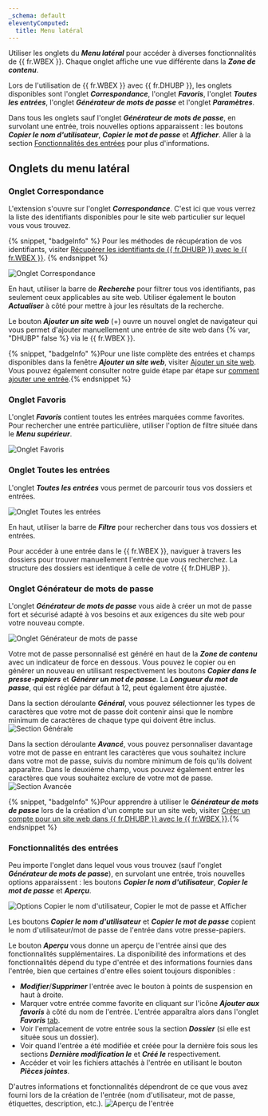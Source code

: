```yaml
---
_schema: default
eleventyComputed:
  title: Menu latéral
---
```

Utiliser les onglets du ***Menu latéral*** pour accéder à diverses fonctionnalités de {{ fr.WBEX }}. Chaque onglet affiche une vue différente dans la ***Zone de contenu***.

Lors de l'utilisation de {{ fr.WBEX }} avec {{ fr.DHUBP }}, les onglets disponibles sont l'onglet ***Correspondance***, l'onglet ***Favoris***, l'onglet ***Toutes les entrées***, l'onglet ***Générateur de mots de passe*** et l'onglet ***Paramètres***.

Dans tous les onglets sauf l'onglet ***Générateur de mots de passe***, en survolant une entrée, trois nouvelles options apparaissent : les boutons ***Copier le nom d'utilisateur***, ***Copier le mot de passe*** et ***Afficher***. Aller à la section [Fonctionnalités des entrées](#entry-functionalities) pour plus d'informations.

## Onglets du menu latéral

### Onglet Correspondance

L'extension s'ouvre sur l'onglet ***Correspondance***. C'est ici que vous verrez la liste des identifiants disponibles pour le site web particulier sur lequel vous vous trouvez.

{% snippet, "badgeInfo" %}
Pour les méthodes de récupération de vos identifiants, visiter [Récupérer les identifiants de {{ fr.DHUBP }} avec le {{ fr.WBEX }}](/workspace/workspace-browser-extension/hub-personal/using-workspace-browser-extension/retrieve-credentials-hub-personal/).
{% endsnippet %}

![Onglet Correspondance](https://cdnweb.devolutions.net/docs/WEBX4128_2024_2.png "Onglet Correspondance")

En haut, utiliser la barre de ***Recherche*** pour filtrer tous vos identifiants, pas seulement ceux applicables au site web. Utiliser également le bouton ***Actualiser*** à côté pour mettre à jour les résultats de la recherche.

Le bouton ***Ajouter un site web*** (+) ouvre un nouvel onglet de navigateur qui vous permet d'ajouter manuellement une entrée de site web dans {% var, "DHUBP" false %} via le {{ fr.WBEX }}.

{% snippet, "badgeInfo" %}Pour une liste complète des entrées et champs disponibles dans la fenêtre ***Ajouter un site web***, visiter [Ajouter un site web](/workspace/workspace-browser-extension/hub-personal/user-interface/side-menu/add-website/). Vous pouvez également consulter notre guide étape par étape sur [comment ajouter une entrée](/workspace/workspace-browser-extension/hub-personal/using-workspace-browser-extension/add-entry-hub-personal-workspace-browser-extension/).{% endsnippet %}

### Onglet Favoris

L'onglet ***Favoris*** contient toutes les entrées marquées comme favorites. Pour rechercher une entrée particulière, utiliser l'option de filtre située dans le ***Menu supérieur***.

![Onglet Favoris](https://cdnweb.devolutions.net/docs/WEBX4129_2024_2.png "Onglet Favoris")

### Onglet Toutes les entrées

L'onglet ***Toutes les entrées*** vous permet de parcourir tous vos dossiers et entrées.

![Onglet Toutes les entrées](https://cdnweb.devolutions.net/docs/WEBX4130_2024_2.png "Onglet Toutes les entrées")

En haut, utiliser la barre de ***Filtre*** pour rechercher dans tous vos dossiers et entrées.

Pour accéder à une entrée dans le {{ fr.WBEX }}, naviguer à travers les dossiers pour trouver manuellement l'entrée que vous recherchez. La structure des dossiers est identique à celle de votre {{ fr.DHUBP }}.

### Onglet Générateur de mots de passe

L'onglet ***Générateur de mots de passe*** vous aide à créer un mot de passe fort et sécurisé adapté à vos besoins et aux exigences du site web pour votre nouveau compte.

![Onglet Générateur de mots de passe](https://cdnweb.devolutions.net/docs/WEBX4131_2024_2.png "Onglet Générateur de mots de passe")

Votre mot de passe personnalisé est généré en haut de la ***Zone de contenu*** avec un indicateur de force en dessous. Vous pouvez le copier ou en générer un nouveau en utilisant respectivement les boutons ***Copier dans le presse-papiers*** et ***Générer un mot de passe***. La ***Longueur du mot de passe***, qui est réglée par défaut à 12, peut également être ajustée.

Dans la section déroulante ***Général***, vous pouvez sélectionner les types de caractères que votre mot de passe doit contenir ainsi que le nombre minimum de caractères de chaque type qui doivent être inclus. ![Section Générale](https://cdnweb.devolutions.net/docs/WEBX4102_2024_2.png "Section Générale")

Dans la section déroulante ***Avancé***, vous pouvez personnaliser davantage votre mot de passe en entrant les caractères que vous souhaitez inclure dans votre mot de passe, suivis du nombre minimum de fois qu'ils doivent apparaître. Dans le deuxième champ, vous pouvez également entrer les caractères que vous souhaitez exclure de votre mot de passe. ![Section Avancée](https://cdnweb.devolutions.net/docs/WEBX4103_2024_2.png "Section Avancée")

{% snippet, "badgeInfo" %}Pour apprendre à utiliser le ***Générateur de mots de passe*** lors de la création d'un compte sur un site web, visiter [Créer un compte pour un site web dans {{ fr.DHUBP }} avec le {{ fr.WBEX }}](/workspace/workspace-browser-extension/hub-personal/using-workspace-browser-extension/create-account-website-hub-personal/).{% endsnippet %}

### Fonctionnalités des entrées

Peu importe l'onglet dans lequel vous vous trouvez (sauf l'onglet ***Générateur de mots de passe***), en survolant une entrée, trois nouvelles options apparaissent : les boutons ***Copier le nom d'utilisateur***, ***Copier le mot de passe*** et ***Aperçu***.

![Options Copier le nom d'utilisateur, Copier le mot de passe et Afficher](https://cdnweb.devolutions.net/docs/WEBX4132_2024_2.png "Options Copier le nom d'utilisateur, Copier le mot de passe et Afficher")

Les boutons ***Copier le nom d'utilisateur*** et ***Copier le mot de passe*** copient le nom d'utilisateur/mot de passe de l'entrée dans votre presse-papiers.

Le bouton ***Aperçu*** vous donne un aperçu de l'entrée ainsi que des fonctionnalités supplémentaires. La disponibilité des informations et des fonctionnalités dépend du type d'entrée et des informations fournies dans l'entrée, bien que certaines d'entre elles soient toujours disponibles :

* ***Modifier***/***Supprimer*** l'entrée avec le bouton à points de suspension en haut à droite.
* Marquer votre entrée comme favorite en cliquant sur l'icône ***Ajouter aux favoris*** à côté du nom de l'entrée. L'entrée apparaîtra alors dans l'onglet ***Favoris*** [tab](#favorites-tab).
* Voir l'emplacement de votre entrée sous la section ***Dossier*** (si elle est située sous un dossier).
* Voir quand l'entrée a été modifiée et créée pour la dernière fois sous les sections ***Dernière modification le*** et ***Créé le*** respectivement.
* Accéder et voir les fichiers attachés à l'entrée en utilisant le bouton ***Pièces jointes***.

D'autres informations et fonctionnalités dépendront de ce que vous avez fourni lors de la création de l'entrée (nom d'utilisateur, mot de passe, étiquettes, description, etc.). ![Aperçu de l'entrée](https://cdnweb.devolutions.net/docs/WEBX4133_2024_2.png "Aperçu de l'entrée")
